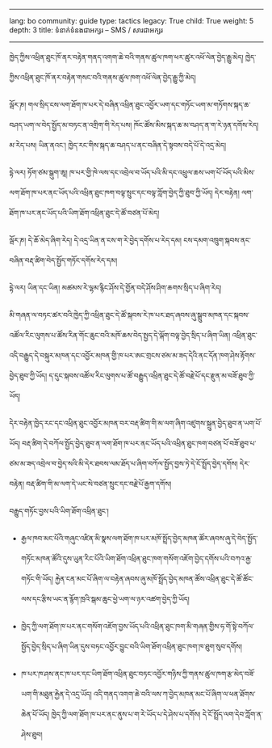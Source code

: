

---

lang: bo
community: guide
type: tactics
legacy: True
child: True
weight: 5
depth: 3
title: ទំនាក់ទំនងជាអក្សរ – SMS / សារជាអក្សរ

---

ཁྱེད་ཀྱིས་འཕྲིན་ཐུང་ཁོ་ནར་བརྟེན་གནད་འགག་ཆེ་བའི་གནས་ཚུལ་ཁག་ཕར་ཚུར་འཕོ་ལེན་བྱེད་རྒྱུ་མེད། ཁྱེད་ཀྱིས་འཕྲིན་ཐུང་ཁོ་ནར་བརྟེན་གསང་བའི་གནས་ཚུལ་ཁག་འཕོ་ལེན་བྱེད་རྒྱུ་ཀྱི་མེད།

<div class="background" markdown=1>
ལྦོར་ཎ། གལ་སྲིད་ངས་ལག་ཐོག་ཁ་པར་དེ་བཞིན་འཕྲིན་ཐུང་འབྱོར་ཡག་དང་གཏོང་ཡག་མ་གཏོགས་སྐད་ཆ་བཤད་ཡག་ལ་བེད་སྤྱོད་མ་བཏང་ན་འགྲིག་གི་རེད་པས། ཁོང་ཚོས་མིས་སྐད་ཆ་མ་བཤད་ན་ག་རེ་ཉན་དགོས་རེད། མ་རེད་པས། ཡིན་ནའང་། ཁྱེད་རང་གིས་སྐད་ཆ་བཤད་པ་ནང་བཞིན་དེ་སྟབས་བདེ་པོ་དེ་འདྲ་མེད།

དྷེ་ལར། ཏོག་ཙམ་སྒུག་ཨཱ། ཁ་པར་གྱི་ཁེ་ལས་དང་འབྲེལ་བ་ཡོད་པའི་མི་དང་འཕྲུལ་ཆས་ཡག་པོ་ཡོད་པའི་མིས་ལག་ཐོག་ཁ་པར་ནང་ཡོད་པའི་འཕྲིན་ཐུང་ཁག་བལྟ་སྲུང་དང་བལྟ་ཀློག་བྱེད་ཀྱི་ཐུབ་ཀྱི་ཡོད། དེར་བརྟེན། ལག་ཐོག་ཁ་པར་ནང་ཡོད་པའི་ཡིག་ཐོག་འཕྲིན་ཐུང་དེ་ཚོ་བཙན་པོ་མེད། 

ལྦོར་ཎ། དེ་ཆོ་མེད་ཞིག་རེད། དེ་འདྲ་ཡིན་ན་ངས་ག་རེ་བྱེད་དགོས་པ་རེད་དམ། ངས་དམག་འཁྲུག་སྐབས་ནང་བཞིན་བརྡ་ཚིག་བེད་སྤྱོད་གཏོང་དགོས་རེད་དམ།

དྷེ་ལར། ཡིན་དང་ཡིན། མཚམས་རེ་ལྷམ་རྙིང་ཤོས་དེ་གྱོན་བདེ་ཤོས་ཤིག་ཆགས་སྲིད་པ་ཞིག་རེད།
</div>

མི་གཞན་ལ་བཏང་ཚར་བའི་ཁྱེད་ཀྱི་འཕྲིན་ཐུང་དེ་ཚོ་སྐབས་རེ་ཁ་པར་ཐད་ཞབས་ཞུ་སྒྲུབ་མཁན་དང་སྐབས་འཚོལ་རིང་ལུགས་པ་ཚོས་རིན་གོང་ཆུང་བའི་མཁོ་ཆས་བེད་སྤྱད་དེ་ལྐོག་བལྟ་བྱེད་སྲིད་པ་ཞིག་ཡིན། འཕྲིན་ཐུང་འདི་བརྒྱུད་དེ་བསྐུར་མཁན་དང་འབྱོར་མཁན་གྱི་ཁ་པར་ཨང་གྲངས་ཙམ་མ་ཟད་དེའི་ནང་དོན་ཁག་ཤེས་རྟོགས་བྱེད་ཐུབ་ཀྱི་ཡོད། ད་དུང་སྐབས་འཚོལ་རིང་ལུགས་པ་ཚོ་བརྒྱུད་འཕྲིན་ཐུང་དེ་ཚོ་བརྗེ་པོ་དང་རྫུན་མ་བཟོ་ཐུབ་ཀྱི་ཡོད། 

དེར་བརྟེན་ཁྱེད་རང་དང་འཕྲིན་ཐུང་འབྱོར་མཁན་བར་བརྡ་ཚིག་གི་མ་ལག་ཞིག་འཛུགས་སྐྲུན་བྱེད་ཐུབ་ན་ཡག་པོ་ཡོད། བརྡ་ཚིག་དེ་བཀོལ་སྤྱོད་བྱེད་ཐུབ་ན་ལག་ཐོག་ཁ་པར་ནང་ཡོད་པའི་འཕྲིན་ཐུང་ཁག་བཙན་པོ་བཟོ་ཐུབ་པ་ཙམ་མ་ཟད་འབྲེལ་བ་བྱེད་སའི་མི་དེར་ཐབས་ལམ་ཐོད་པ་ཞིག་བཀོལ་སྤྱོད་བྱས་ཏེ་དེ་ངོ་སྤྲོད་བྱེད་དགོས། དེར་བརྟེན། བརྡ་ཚིག་གི་མ་ལག་དེ་ཡང་སེ་བཙན་སྲུང་དང་བརྗེ་པོ་རྒྱག་དགོས།

བརྒྱུད་གཏོང་བྱས་པའི་ཡིག་ཐོག་འཕྲིན་ཐུང་།

* རྒྱལ་ཁབ་མང་པོའི་གཞུང་འཛིན་མི་སྣས་ལག་ཐོག་ཁ་པར་མཁོ་སྤྲོད་བྱེད་མཁན་ཚོར་ཞབས་ཞུ་དེ་བེད་སྤྱོད་གཏོང་མཁན་ཚོའི་དུས་ཡུན་རིང་པོའི་ཡིག་ཐོག་འཕྲིན་ཐུང་ཁག་གསོག་འཇོག་བྱེད་དགོས་པའི་བཀའ་རྒྱ་གཏོང་གི་ཡོད། རྐྱེན་ངན་མང་པོ་ཞིག་ལ་བརྟེན་ཞབས་ཞུ་མཁོ་སྤྲོད་བྱེད་མཁན་ཚོས་འཕྲིན་ཐུང་དེ་ཚོ་ཚོང་ལས་དང་རྩིས་ཡང་ན་རྙོག་ཁྲའི་སྒམ་ཆུང་ཕྱེ་ཡག་ལ་ཉར་འཚག་བྱེད་ཀྱི་ཡོད།

* ཁྱེད་ཀྱི་ལག་ཐོག་ཁ་པར་ནང་གསོག་འཇོག་བྱས་ཡོད་པའི་འཕྲིན་ཐུང་ཁག་མི་གཞན་གྱིས་ཧ་གོ་སྟེ་བཀོལ་སྤྱོད་བྱེད་སྲིད་པ་ཞིག་ཡིན་དུས་བཏང་འབྱོར་བྱུང་བའི་ཡིག་ཐོག་འཕྲིན་ཐུང་ཁག་ཁ་ཐུག་སུབ་དགོས།

* ཁ་པར་ཁ་ཤས་ནང་ཁ་པར་དང་ཡིག་ཐོག་འཕྲིན་ཐུང་བཏང་འབྱོར་གཉིས་ཀྱི་གནས་ཚུལ་ཁག་རྩ་མེད་བཟོ་ཡག་གི་མཐུན་རྐྱེན་དེ་འདྲ་ཡོད། འདི་གནད་འགག་ཆེ་བའི་ལས་ཀ་བྱེད་མཁན་མང་པོ་ཞིག་ལ་ཕན་ཐོགས་ཆེན་པོ་ཡོད། ཁྱེད་ཀྱི་ལག་ཐོག་ཁ་པར་ནང་ནུས་པ་ག་རེ་ཡོད་པ་དེ་ཤེས་པ་དགོས། དེ་ངོ་སྤྲོད་ལག་དེབ་ཀློག་ན་ཤེས་ཐུབ།



